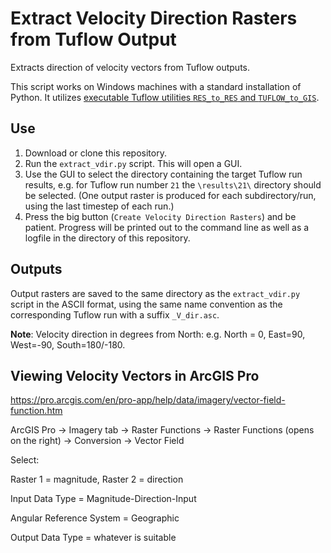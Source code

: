 # Extract Velocity Direction Rasters from Tuflow Output
Extracts direction of velocity vectors from Tuflow outputs.

This script works on Windows machines with a standard installation of Python. It utilizes [executable Tuflow utilities `RES_to_RES` and `TUFLOW_to_GIS`](https://www.tuflow.com/FV%20All%20Download.aspx).

## Use

1. Download or clone this repository.
2. Run the `extract_vdir.py` script. This will open a GUI.
3. Use the GUI to select the directory containing the target Tuflow run results, e.g. for Tuflow run number `21` the `\results\21\` directory should be selected. (One output raster is produced for each subdirectory/run, using the last timestep of each run.)
4. Press the big button (`Create Velocity Direction Rasters`) and be patient. Progress will be printed out to the command line as well as a logfile in the directory of this repository.

## Outputs

Output rasters are saved to the same directory as the `extract_vdir.py` script in the ASCII format, using the same name convention as the corresponding Tuflow run with a suffix `_V_dir.asc`.

**Note**: Velocity direction in degrees from North: e.g. North = 0, East=90, West=-90, South=180/-180.

## Viewing Velocity Vectors in ArcGIS Pro

https://pro.arcgis.com/en/pro-app/help/data/imagery/vector-field-function.htm

ArcGIS Pro -> Imagery tab -> Raster Functions -> Raster Functions (opens on the right) -> Conversion -> Vector Field

Select:

Raster 1 = magnitude, Raster 2 = direction

Input Data Type = Magnitude-Direction-Input

Angular Reference System = Geographic

Output Data Type = whatever is suitable
